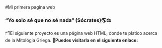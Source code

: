 #Mi primera pagina web
### “Yo solo sé que no sé nada” (Sócrates)🌎⚖️
🗂️El siguiente proyecto es una página web HTML, donde te platico acerca de la Mitológia Griega.
🔗**Puedes visitarla en el siguiente enlace:**
